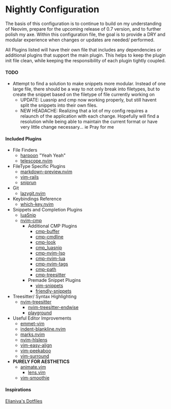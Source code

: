 # Nightly Configuration

The basis of this configuration is to continue to build on my understanding of
Neovim, prepare for the upcoming release of 0.7 version, and to further polish
my axe. Within this configuration file, the goal is to provide a DRY and modular
experience when changes or updates are needed/ performed.

All Plugins listed will have their own file that includes any dependencies or
additional plugins that support the main plugin. This helps to keep the plugin
init file clean, while keeping the responsibility of each plugin tightly
coupled.

#### TODO
- Attempt to find a solution to make snippets more modular. Instead of one large file, there should be a way to not only break into filetypes, but to create the snippet based on the filetype of file currently working on
  - UPDATE: Luasnip and cmp now working properly, but still havent split the
    snippets into their own files.
  - NEW HEADACHE: Realizing that a lot of my config requires a relaunch of the
    application with each change. Hopefully will find a resolution while being
    able to maintain the current format or have very little change necessary...
    ie Pray for me

#### Included Plugins

- File Finders
  - [harpoon](https://github.com/ThePrimeagen/harpoon) "Yeah Yeah"
  - [telescope.nvim](https://github.com/nvim-telescope/telescope.nvim)
- FileType Specific Plugins
  - [markdown-preview.nvim](https://github.com/iamcco/markdown-preview.nvim)
  - [vim-rails](https://github.com/tpope/vim-rails)
  - [sniprun](https://github.com/michaelb/sniprun)
- Git
  - [lazygit.nvim](https://github.com/kdheepak/lazygit.nvim)
- Keybindings Reference
  - [which-key.nvim](https://github.com/folke/which-key.nvim)
- Snippets and Completion Plugins
  - [luaSnip](https://github.com/L3MON4D3/LuaSnip)
  - [nvim-cmp](https://github.com/hrsh7th/nvim-cmp)
    - Additional CMP Plugins
      - [cmp-buffer](https://github.com/hrsh7th/cmp-buffer)
      - [cmp-cmdline](https://github.com/hrsh7th/cmp-cmdline)
      - [cmp-look](https://github.com/octaltree/cmp-look)
      - [cmp_luasnip](https://github.com/saadparwaiz1/cmp_luasnip)
      - [cmp-nvim-lsp](https://github.com/hrsh7th/cmp-nvim-lsp)
      - [cmp-nvim-lua](https://github.com/hrsh7th/cmp-nvim-lua)
      - [cmp-nvim-tags](https://github.com/quangnguyen30192/cmp-nvim-tags)
      - [cmp-path](https://github.com/hrsh7th/cmp-path)
      - [cmp-treesitter](https://github.com/ray-x/cmp-treesitter)
    - Premade Snippet Plugins
      - [vim-snippets](https://github.com/honza/vim-snippets)
      - [friendly-snippets](https://github.com/rafamadriz/friendly-snippets)
- Treesitter/ Syntax Highlighting
  - [nvim-treesitter](https://github.com/nvim-treesitter/nvim-treesitter)
    - [nvim-treesitter-endwise](https://github.com/RRethy/nvim-treesitter-endwise)
    - [playground](https://github.com/nvim-treesitter/playground)
- Useful Editor Improvements
  - [emmet-vim](https://github.com/mattn/emmet-vim)
  - [indent-blankline.nvim](https://github.com/lukas-reineke/indent-blankline.nvim)
  - [marks.nvim](https://github.com/chentau/marks.nvim)
  - [nvim-hlslens](https://github.com/kevinhwang91/nvim-hlslens)
  - [vim-easy-align](https://github.com/junegunn/vim-easy-align)
  - [vim-peekaboo](https://github.com/junegunn/vim-peekaboo)
  - [vim-surround](https://github.com/tpope/vim-surround)
- **PURELY FOR AESTHETICS**
  - [animate.vim](https://github.com/camspiers/animate.vim)
    - [lens.vim](https://github.com/camspiers/lens.vim)
  - [vim-smoothie](https://github.com/psliwka/vim-smoothie)

#### Inspirations
[Elianiva's Dotfiles](https://github.com/elianiva/dotfiles/tree/master/config/nvim)


